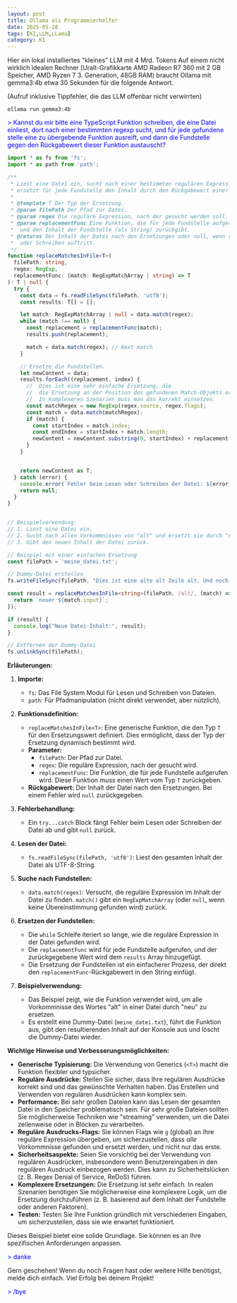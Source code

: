 ```yaml
---
layout: post
title: Ollama als Programmierhelfer
date: 2025-05-28
tags: [KI,LLM,LLama]
category: KI
---
```

Hier ein lokal installiertes "kleines" LLM mit 4 Mrd. Tokens
Auf einem nicht wirklich idealen Rechner (Uralt-Grafikkarte AMD Radeon R7 360 mit 2 GB Speicher, AMD Ryzen 7 3. Generation, 48GB RAM) braucht Ollama mit gemma3:4b etwa 30 Sekunden für die folgende Antwort.

(Aufruf inklusive Tippfehler, die das LLM offenbar nicht verwirrten)

`ollama run gemma3:4b`

<span style="color:blue">&gt; Kannst du mir bitte eine TypeScript Funktion schreiben, die eine Datei einliest, dort nach einer bestimmten regexp sucht, und für jede gefundene stelle eine zu übergebende Funktion ausreift, und dann die Fundstelle gegen den Rückgabewert dieser Funktion austauscht?</span>

```typescript
import * as fs from 'fs';
import * as path from 'path';

/**
 * Liest eine Datei ein, sucht nach einer bestimmten regulären Expression und
 * ersetzt für jede Fundstelle den Inhalt durch den Rückgabewert einer Funktion.
 *
 * @template T Der Typ der Ersetzung.
 * @param filePath Der Pfad zur Datei.
 * @param regex Die reguläre Expression, nach der gesucht werden soll.
 * @param replacementFunc Eine Funktion, die für jede Fundstelle aufgerufen wird
 *  und den Inhalt der Fundstelle (als String) zurückgibt.
 * @returns Der Inhalt der Datei nach den Ersetzungen oder null, wenn der Fehler beim Lesen
 *  oder Schreiben auftritt.
 */
function replaceMatchesInFile<T>(
  filePath: string,
  regex: RegExp,
  replacementFunc: (match: RegExpMatchArray | string) => T
): T | null {
  try {
    const data = fs.readFileSync(filePath, 'utf8');
    const results: T[] = [];

    let match: RegExpMatchArray | null = data.match(regex);
    while (match !== null) {
      const replacement = replacementFunc(match);
      results.push(replacement);

      match = data.match(regex); // Next match
    }

    // Ersetze die Fundstellen.
    let newContent = data;
    results.forEach((replacement, index) {
      //  Dies ist eine sehr einfache Ersetzung, die
      //  die Ersetzung an der Position des gefundenen Match-Objekts ersetzt.
      //  In komplexeren Szenarien muss man das korrekt einsetzen.
      const matchRegex = new RegExp(regex.source, regex.flags);
      const match = data.match(matchRegex);
      if (match) {
        const startIndex = match.index;
        const endIndex = startIndex + match.length;
        newContent = newContent.substring(0, startIndex) + replacement + newContent.substring(endIndex);
      }
    }


    return newContent as T;
  } catch (error) {
    console.error(`Fehler beim Lesen oder Schreiben der Datei: ${error}`);
    return null;
  }
}


// Beispielverwendung:
// 1. Liest eine Datei ein.
// 2. Sucht nach allen Vorkommnissen von "alt" und ersetzt sie durch "neu".
// 3. Gibt den neuen Inhalt der Datei zurück.

// Beispiel mit einer einfachen Ersetzung
const filePath = 'meine_datei.txt';

// Dummy-Datei erstellen
fs.writeFileSync(filePath, "Dies ist eine alte alt Zeile alt. Und noch eine alt Zeile.");

const result = replaceMatchesInFile<string>(filePath, /alt/, (match) => {
  return `neuer ${match.input}`;
});

if (result) {
  console.log("Neue Datei-Inhalt:", result);
}

// Entfernen der Dummy-Datei
fs.unlinkSync(filePath);
```

**Erläuterungen:**

1. **Importe:**
   - `fs`:  Das File System Modul für Lesen und Schreiben von Dateien.
   - `path`:  Für Pfadmanipulation (nicht direkt verwendet, aber nützlich).

2. **Funktionsdefinition:**
   - `replaceMatchesInFile<T>`: Eine generische Funktion, die den Typ `T` für den Ersetzungswert definiert.  Dies ermöglicht, dass der Typ der Ersetzung dynamisch bestimmt wird.
   - **Parameter:**
     - `filePath`: Der Pfad zur Datei.
     - `regex`: Die reguläre Expression, nach der gesucht wird.
     - `replacementFunc`:  Die Funktion, die für jede Fundstelle aufgerufen wird.  Diese Funktion *muss* einen Wert vom Typ `T` zurückgeben.
   - **Rückgabewert:** Der Inhalt der Datei nach den Ersetzungen.  Bei einem Fehler wird `null` zurückgegeben.

3. **Fehlerbehandlung:**
   - Ein `try...catch` Block fängt Fehler beim Lesen oder Schreiben der Datei ab und gibt `null` zurück.

4. **Lesen der Datei:**
   - `fs.readFileSync(filePath, 'utf8')`: Liest den gesamten Inhalt der Datei als UTF-8-String.

5. **Suche nach Fundstellen:**
   - `data.match(regex)`: Versucht, die reguläre Expression im Inhalt der Datei zu finden.  `match()` gibt ein `RegExpMatchArray` (oder `null`, wenn keine Übereinstimmung gefunden wird) 
zurück.

6. **Ersetzen der Fundstellen:**
   -  Die `while` Schleife iteriert so lange, wie die reguläre Expression in der Datei gefunden wird.
   - Die `replacementFunc` wird für jede Fundstelle aufgerufen, und der zurückgegebene Wert wird dem `results` Array hinzugefügt.
   - Die Ersetzung der Fundstellen ist ein einfacherer Prozess, der direkt den `replacementFunc`-Rückgabewert in den String einfügt.

7. **Beispielverwendung:**
   - Das Beispiel zeigt, wie die Funktion verwendet wird, um alle Vorkommnisse des Wortes "alt" in einer Datei durch "neu" zu ersetzen.
   - Es erstellt eine Dummy-Datei (`meine_datei.txt`), führt die Funktion aus, gibt den resultierenden Inhalt auf der Konsole aus und löscht die Dummy-Datei wieder.

**Wichtige Hinweise und Verbesserungsmöglichkeiten:**

* **Generische Typisierung:** Die Verwendung von Generics (`<T>`) macht die Funktion flexibler und typsicher.
* **Reguläre Ausdrücke:**  Stellen Sie sicher, dass Ihre regulären Ausdrücke korrekt sind und das gewünschte Verhalten haben.  Das Erstellen und Verwenden von regulären Ausdrücken kann komplex 
sein.
* **Performance:**  Bei sehr großen Dateien kann das Lesen der gesamten Datei in den Speicher problematisch sein.  Für sehr große Dateien sollten Sie möglicherweise Techniken wie "streaming" 
verwenden, um die Datei zeilenweise oder in Blöcken zu verarbeiten.
* **Reguläre Ausdrucks-Flags:**  Sie können Flags wie `g` (global) an Ihre reguläre Expression übergeben, um sicherzustellen, dass *alle* Vorkommnisse gefunden und ersetzt werden, und nicht 
nur das erste.
* **Sicherheitsaspekte:** Seien Sie vorsichtig bei der Verwendung von regulären Ausdrücken, insbesondere wenn Benutzereingaben in den regulären Ausdruck einbezogen werden.  Dies kann zu 
Sicherheitslücken (z. B. Regex Denial of Service, ReDoS) führen.
* **Komplexere Ersetzungen:**  Die Ersetzung ist sehr einfach.  In realen Szenarien benötigen Sie möglicherweise eine komplexere Logik, um die Ersetzung durchzuführen (z. B. basierend auf dem 
Inhalt der Fundstelle oder anderen Faktoren).
* **Testen:**  Testen Sie Ihre Funktion gründlich mit verschiedenen Eingaben, um sicherzustellen, dass sie wie erwartet funktioniert.

Dieses Beispiel bietet eine solide Grundlage. Sie können es an Ihre spezifischen Anforderungen anpassen.


<span style="color:blue">&gt; danke</span>

Gern geschehen! Wenn du noch Fragen hast oder weitere Hilfe benötigst, melde dich einfach. Viel Erfolg bei deinem Projekt!

<span style="color:blue">&gt; /bye</span>
